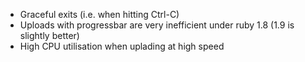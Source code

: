 * Graceful exits (i.e. when hitting Ctrl-C)
* Uploads with progressbar are very inefficient under ruby 1.8 
  (1.9 is slightly better)
* High CPU utilisation when uplading at high speed
